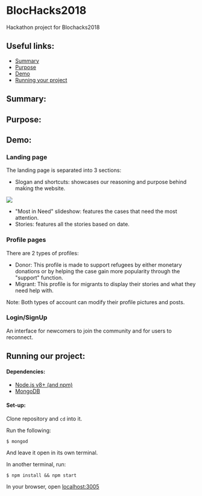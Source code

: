 # BlocHacks2018
Hackathon project for Blochacks2018

## Useful links:

* [Summary](#summary)
* [Purpose](#purpose)
* [Demo](#demo)
* [Running your project](#run)

## <a name="summary"></a> Summary:

## <a name="purpose"></a> Purpose:

## <a name="demo"></a> Demo:

### Landing page

The landing page is separated into 3 sections:
- Slogan and shortcuts: showcases our reasoning and purpose behind making the website.

![](/../<mohamed>/images/slogan.png?raw=true)

- "Most in Need" slideshow: features the cases that need the most attention.
- Stories: features all the stories based on date.

### Profile pages

There are 2 types of profiles:
- Donor: This profile is made to support refugees by either monetary donations or 
by helping the case gain more popularity through the "support" function.
- Migrant: This profile is for migrants to display their stories and what they need help with.

Note: Both types of account can modify their profile pictures and posts.

### Login/SignUp

An interface for newcomers to join the community and for users to reconnect.


## <a name="run"></a> Running our project:

#### Dependencies:
* [Node.js v8+ (and npm)](https://nodejs.org/en/)
* [MongoDB](https://www.mongodb.com/)

#### Set-up:
Clone repository and `cd` into it.

Run the following:
```
$ mongod
```
And leave it open in its own terminal.

In another terminal, run:
```
$ npm install && npm start
```

In your browser, open [localhost:3005](localhost:3005)